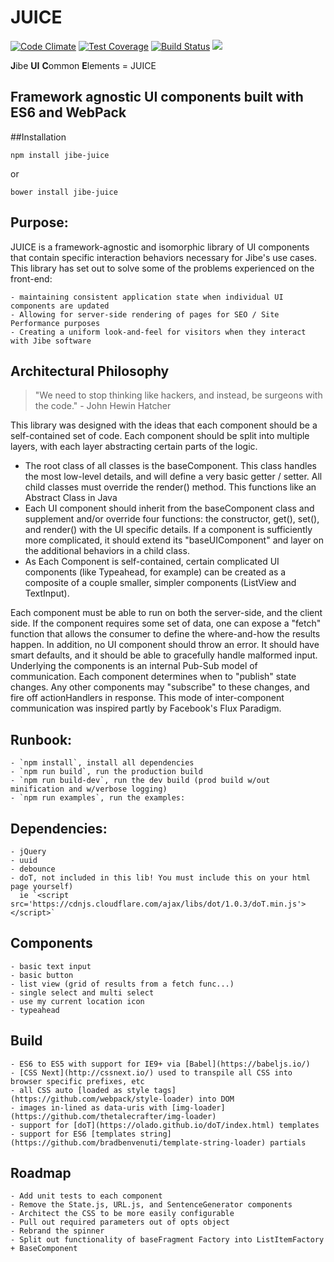 JUICE
==================

[![Code Climate](https://codeclimate.com/github/jibeinc/juice/badges/gpa.svg)](https://codeclimate.com/github/jibeinc/juice)
[![Test Coverage](https://codeclimate.com/github/jibeinc/juice/badges/coverage.svg)](https://codeclimate.com/github/jibeinc/juice/coverage)
[![Build Status](https://travis-ci.org/jibeinc/juice.svg?branch=master)](https://travis-ci.org/jibeinc/juice)
![](https://badge-size.herokuapp.com/jibeinc/juice/master/dist/ui.js.svg)

**J**ibe **UI** **C**ommon **E**lements = JUICE

Framework agnostic UI components built with ES6 and WebPack
-----------------------------------------------------------

##Installation 

`npm install jibe-juice`

or

`bower install jibe-juice`

## Purpose:
JUICE is a framework-agnostic and isomorphic library of UI components that contain specific interaction behaviors necessary for Jibe's use cases. This library has set out to solve some of the problems experienced on the front-end:

    - maintaining consistent application state when individual UI components are updated
    - Allowing for server-side rendering of pages for SEO / Site Performance purposes
    - Creating a uniform look-and-feel for visitors when they interact with Jibe software

## Architectural Philosophy

> "We need to stop thinking like hackers, and instead, be surgeons with the code." - John Hewin Hatcher

This library was designed with the ideas that each component should be a self-contained set of code. Each component should be split into multiple layers, with each layer abstracting certain parts of the logic.

 - The root class of all classes is the baseComponent. This class handles the most low-level details, and will define a very basic getter / setter. All child classes must override the render() method. This functions like an Abstract Class in Java
 - Each UI component should inherit from the baseComponent class and supplement and/or override four functions: the constructor, get(), set(), and render() with the UI specific details. If a component is sufficiently more complicated, it should extend its "baseUIComponent" and layer on the additional behaviors in a child class.
 - As Each Component is self-contained, certain complicated UI components (like Typeahead, for example) can be created as a composite of a couple smaller, simpler components (ListView and TextInput).

Each component must be able to run on both the server-side, and the client side. If the component requires some set of data, one can expose a "fetch" function that allows the consumer to define the where-and-how the results happen. In addition, no UI component should throw an error. It should have smart defaults, and it should be able to gracefully handle malformed input.
Underlying the components is an internal Pub-Sub model of communication. Each component determines when to "publish" state changes. Any other components may "subscribe" to these changes, and fire off actionHandlers in response. This mode of inter-component communication was inspired partly by Facebook's Flux Paradigm.

## Runbook:

    - `npm install`, install all dependencies
    - `npm run build`, run the production build
    - `npm run build-dev`, run the dev build (prod build w/out minification and w/verbose logging)
    - `npm run examples`, run the examples:

## Dependencies:

    - jQuery
    - uuid
    - debounce
    - doT, not included in this lib! You must include this on your html page yourself)
      ie `<script src='https://cdnjs.cloudflare.com/ajax/libs/dot/1.0.3/doT.min.js'></script>`

## Components

    - basic text input
    - basic button
    - list view (grid of results from a fetch func...)
    - single select and multi select
    - use my current location icon
    - typeahead

## Build

    - ES6 to ES5 with support for IE9+ via [Babel](https://babeljs.io/)
    - [CSS Next](http://cssnext.io/) used to transpile all CSS into browser specific prefixes, etc
    - all CSS auto [loaded as style tags](https://github.com/webpack/style-loader) into DOM
    - images in-lined as data-uris with [img-loader](https://github.com/thetalecrafter/img-loader)
    - support for [doT](https://olado.github.io/doT/index.html) templates
    - support for ES6 [templates string](https://github.com/bradbenvenuti/template-string-loader) partials

## Roadmap

    - Add unit tests to each component
    - Remove the State.js, URL.js, and SentenceGenerator components
    - Architect the CSS to be more easily configurable
    - Pull out required parameters out of opts object
    - Rebrand the spinner
    - Split out functionality of baseFragment Factory into ListItemFactory + BaseComponent
